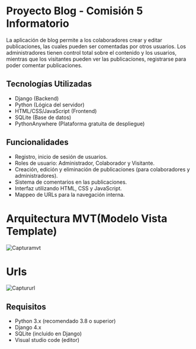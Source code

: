 # Proyecto Blog - Comisión 5 Informatorio
La aplicación de blog permite a los colaboradores crear y editar publicaciones, las cuales pueden ser comentadas por otros usuarios. 
Los administradores tienen control total sobre el contenido y los usuarios, mientras que los visitantes pueden ver las publicaciones, registrarse para poder comentar publicaciones.

## Tecnologías Utilizadas
- Django (Backend)
- Python (Lógica del servidor)
- HTML/CSS/JavaScript (Frontend)
- SQLite (Base de datos)
- PythonAnywhere (Plataforma gratuita de despliegue)

## Funcionalidades
- Registro, inicio de sesión de usuarios.
- Roles de usuario: Administrador, Colaborador y Visitante.
- Creación, edición y eliminación de publicaciones (para colaboradores y administradores).
- Sistema de comentarios en las publicaciones.
- Interfaz utilizando HTML, CSS y JavaScript.
- Mappeo de URLs para la navegación interna.

# Arquitectura MVT(Modelo Vista Template)
![Capturamvt](https://github.com/user-attachments/assets/2eaaca34-1550-4c50-b9c3-4320088d7499)

# Urls
![Captururl](https://github.com/user-attachments/assets/c10809a1-2048-435e-a932-bf72104b95d3)

## Requisitos
- Python 3.x (recomendado 3.8 o superior)
- Django 4.x
- SQLite (incluido en Django)
- Visual studio code (editor)
